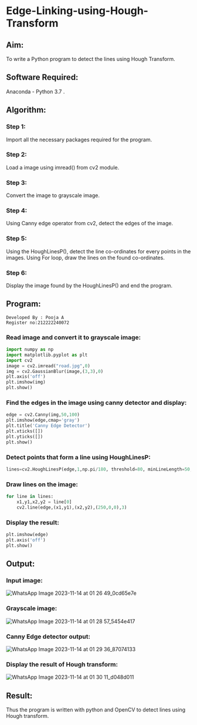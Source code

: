 # Edge-Linking-using-Hough-Transform
## Aim:
To write a Python program to detect the lines using Hough Transform.

## Software Required:
Anaconda - Python 3.7 .

## Algorithm:
### Step 1:
Import all the necessary packages required for the program.

### Step 2:
Load a image using imread() from cv2 module.

### Step 3:
Convert the image to grayscale image.

### Step 4:
Using Canny edge operator from cv2, detect the edges of the image.

### Step 5:
Using the HoughLinesP(), detect the line co-ordinates for every points in the images. Using For loop, draw the lines on the found co-ordinates.

### Step 6:
Display the image found by the HoughLinesP() and end the program.

## Program:
```
Developed By : Pooja A
Register no:212222240072
```

### Read image and convert it to grayscale image:
```python
import numpy as np
import matplotlib.pyplot as plt
import cv2
image = cv2.imread("road.jpg",0)
img = cv2.GaussianBlur(image,(3,3),0)
plt.axis('off')
plt.imshow(img)
plt.show()
```

### Find the edges in the image using canny detector and display:
```python
edge = cv2.Canny(img,50,100)
plt.imshow(edge,cmap='gray')
plt.title('Canny Edge Detector')
plt.xticks([])
plt.yticks([])
plt.show()
```

### Detect points that form a line using HoughLinesP:
```python
lines=cv2.HoughLinesP(edge,1,np.pi/180, threshold=80, minLineLength=50,maxLineGap=250)
```

### Draw lines on the image:
```python
for line in lines:
    x1,y1,x2,y2 = line[0]
    cv2.line(edge,(x1,y1),(x2,y2),(250,0,0),3)
```

### Display the result:
```python
plt.imshow(edge)
plt.axis('off')
plt.show()
```

## Output:
### Input image:
![WhatsApp Image 2023-11-14 at 01 26 49_0cd65e7e](https://github.com/poojaanbu0/EDGE--LINKING-HOUGH-TRANSFORM/assets/119390329/2a4682ba-2d34-4a6b-827d-e9d83e899c62)

### Grayscale image:
![WhatsApp Image 2023-11-14 at 01 28 57_5454e417](https://github.com/poojaanbu0/EDGE--LINKING-HOUGH-TRANSFORM/assets/119390329/800ddcf3-6cbc-4465-a453-e4d598fd106e)

### Canny Edge detector output:
![WhatsApp Image 2023-11-14 at 01 29 36_87074133](https://github.com/poojaanbu0/EDGE--LINKING-HOUGH-TRANSFORM/assets/119390329/e38f11a4-4c78-4150-913d-1899493fda41)

### Display the result of Hough transform:
![WhatsApp Image 2023-11-14 at 01 30 11_d048d011](https://github.com/poojaanbu0/EDGE--LINKING-HOUGH-TRANSFORM/assets/119390329/e27f7aa4-1ae0-4bad-a270-761fd520fa56)

## Result:
Thus the program is written with python and OpenCV to detect lines using Hough transform.
